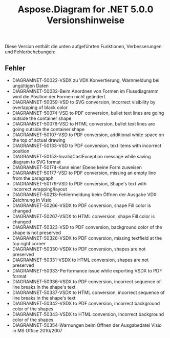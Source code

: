 ﻿---
title: Aspose.Diagram for .NET 5.0.0 Versionshinweise
type: docs
weight: 100
url: /de/net/aspose-diagram-for-net-5-0-0-release-notes/
---
Diese Version enthält die unten aufgeführten Funktionen, Verbesserungen und Fehlerbehebungen:
## **Fehler**
- DIAGRAMNET-50022-VSDX zu VDX Konvertierung, Warnmeldung bei ungültigen Daten
- DIAGRAMNET-50032-Beim Anordnen von Formen im Flussdiagramm wird die Position der Formen nicht geändert.
- DIAGRAMNET-50059-VSD to SVG conversion, incorrect visibility by overlapping of black color
- DIAGRAMNET-50074-VSD to PDF conversion, bullet text lines are going outside the container shape
- DIAGRAMNET-50076-VSD to HTML conversion, bullet text lines are going outside the container shape
- DIAGRAMNET-50107-VSD to PDF conversion, additional white space on the top of actual drawing
- DIAGRAMNET-50133-VSD to PDF conversion, text items with incorrect position
- DIAGRAMNET-50153-InvalidCastException message while saving diagram to SVG format
- DIAGRAMNET-50174-Kann einer Ebene keine Form zuweisen
- DIAGRAMNET-50177-VSD to PDF conversion, missing an empty line from the paragraph
- DIAGRAMNET-50179-VSD to PDF conversion, Shape's text with incorrect wrapping/layout
- DIAGRAMNET-50213-Fehlermeldung beim Öffnen der Ausgabe VDX Zeichnung in Visio
- DIAGRAMNET-50266-VSDX to PDF conversion, shape Fill color is changed
- DIAGRAMNET-50267-VSDX to HTML conversion, shape Fill color is changed
- DIAGRAMNET-50323-VSD to PDF conversion, background color of the shape is not preserved
- DIAGRAMNET-50326-VSDX to PDF conversion, missing textfield at the top right corner
- DIAGRAMNET-50330-VSDX to PDF conversion, shapes are not preserved
- DIAGRAMNET-50331-VSDX to HTML conversion, shapes are not preserved
- DIAGRAMNET-50333-Performance issue while exporting VSDX to PDF format
- DIAGRAMNET-50336-VSDX to PDF conversion, incorrect sequence of line breaks in the shape's text
- DIAGRAMNET-50337-VSDX to HTML conversion, incorrect sequence of line breaks in the shape's text
- DIAGRAMNET-50342-VSDX to PDF conversion, incorrect background color of the shapes
- DIAGRAMNET-50343-VSDX to HTML conversion, incorrect background color of the shapes
- DIAGRAMNET-50354-Warnungen beim Öffnen der Ausgabedatei Visio in MS Office 2010/2007

